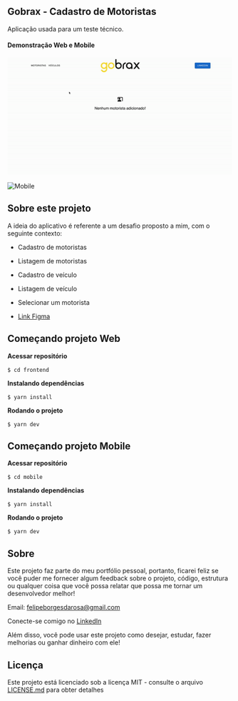 ## Gobrax - Cadastro de Motoristas

Aplicação usada para um teste técnico.

#### Demonstração Web e Mobile

![Desktop](https://github.com/FelipePbi/teste-gobrax/blob/main/demo/demo.gif)

![Mobile](https://github.com/FelipePbi/teste-gobrax/blob/main/demo/demo-mobile.gif)


## Sobre este projeto

A ideia do aplicativo é referente a um desafio proposto a mim, com o seguinte contexto:
- Cadastro de motoristas

- Listagem de motoristas

- Cadastro de veículo

- Listagem de veículo

- Selecionar um motorista

- [Link Figma](https://www.figma.com/design/yhXyRd4MqrFBY6LZjyb09x/frontend-challenge?node-id=0-1&t=p6zcFwBdEksdrilF-0)

## Começando projeto Web

**Acessar repositório**

```
$ cd frontend
```
**Instalando dependências**

```
$ yarn install
```

**Rodando o projeto**

```
$ yarn dev
```

## Começando projeto Mobile

**Acessar repositório**

```
$ cd mobile
```
**Instalando dependências**

```
$ yarn install
```

**Rodando o projeto**

```
$ yarn dev
```

## Sobre

Este projeto faz parte do meu portfólio pessoal, portanto, ficarei feliz se você puder me fornecer algum feedback sobre o projeto, código, estrutura ou qualquer coisa que você possa relatar que possa me tornar um desenvolvedor melhor!

Email: felipeborgesdarosa@gmail.com

Conecte-se comigo no [LinkedIn](https://www.linkedin.com/in/felipe-borges-pbi/)

Além disso, você pode usar este projeto como desejar, estudar, fazer melhorias ou ganhar dinheiro com ele!

## Licença

Este projeto está licenciado sob a licença MIT - consulte o arquivo [LICENSE.md](https://github.com/steniowagner/bon-appetit-app/blob/master/LICENSE) para obter detalhes
